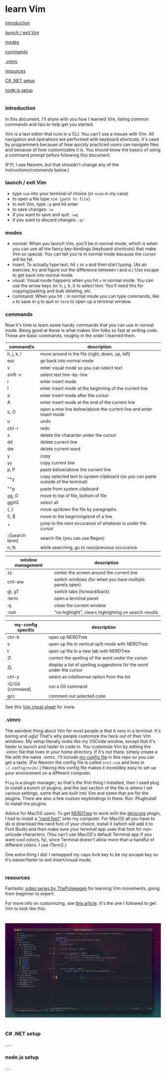 # learn Vim

[introduction](#introduction)

[launch / exit Vim](#launch--exit-vim)

[modes](#modes)

[commands](#commands)

[.vimrc](#vimrc)

[resources](#resources)

[C# .NET setup](#c-net-setup)

[node.js setup](#nodejs-setup)

#

### introduction

In this document, I'll share with you how I learned Vim, listing common commands and tips to help get you started.

Vim is a text editor that runs in a CLI. You can't use a mouse with Vim. All navigation and operations are performed with keyboard shortcuts. It's used by programmers because of how quickly practiced users can navigate files and because of how customizable it is. You should know the basics of using a command prompt before following this document.

(FYI, I use Neovim, but that shouldn't change any of the instructions/commands below.)

### launch / exit Vim
- type `vim` into your terminal of choice (or `nvim` in my case)
- to open a file type `vim [path to file]`
- to exit Vim, type `:q` and hit enter
- to save changes: `:w`
- if you want to save and quit: `:wq`
- if you want to discard changes: `:q!`

### modes

- normal: When you launch Vim, you'll be in normal mode, which is when you can use all the fancy key-bindings (keyboard shortcuts) that make Vim so special. You can tell you're in normal mode because the cursor will be fat.
- insert: To actually type text, hit `i` or `a` and then start typing. (As an exercise, try and figure out the difference between i and a.) Use escape to get back into normal mode.
- visual: Visual mode happens when you hit `v` in normal mode. You can use the arrow keys (or h, j, k, l) to select text. You'll need this for copying/pasting and bulk deleting, etc.
- command: When you hit `:` in normal mode you can type commands, like `w` to save or `q` to quit or `term` to open up a terminal window.

### commands

Now it's time to learn some handy commands that you can use in normal mode. Being good at these is what makes Vim folks so fast at writing code. These are basic commands, roughly in the order I learned them.

| command/s           | description                                                                          |
| ------------------- | ------------------------------------------------------------------------------------ |
| h, j, k, l          | move around in the file (right, down, up, left)                                      |
| esc                 | go back into normal mode                                                             |
| v                   | enter visual mode so you can select text                                             |
| shift-v             | select text line-by-line                                                             |
| i                   | enter insert mode                                                                    |
| I                   | enter insert mode at the beginning of the current line                               |
| a                   | enter insert mode after the cursor                                                   |
| A                   | enter insert mode at the end of the current line                                     |
| o, O                | open a new line below/above the current line and enter insert mode                   |
| u                   | undo                                                                                 |
| ctrl-r              | redo                                                                                 |
| x                   | delete the character under the cursor                                                |
| dd                  | delete current line                                                                  |
| dw                  | delete current word                                                                  |
| y                   | copy                                                                                 |
| yy                  | copy current line                                                                    |
| p, P                | paste below/above the current line                                                   |
| "\*y                | copy selected text to system clipboard (so you can paste outside of the terminal)    |
| "\*p                | paste from system clipboard                                                          |
| gg, G               | move to top of file, bottom of file                                                  |
| ggVG                | select all                                                                           |
| {, }                | move up/down the file by paragraphs                                                  |
| 0, $                | move to the beginning/end of a line                                                  |
| *                   | jump to the next occurance of whatever is under the cursor                           |
| :/[search term]     | search file (you can use Regex)                                                      |
| n, N                | while searching, go to next/previous occurance                                       |

| window management   | description                                                                          |
| ------------------- | ------------------------------------------------------------------------------------ |
| zz                  | center the screen around the current line                                            |
| crtl-ww             | switch windows (for when you have multiple panels open)                              |
| gt, gT              | switch tabs (forward/back)                                                           |
| :term               | open a terminal panel                                                                |
| :q                  | close the current window                                                             |
| :noh                | "no highlight", clears highlighting on search results                                |

| my-config specific  | description                                                                          |
| ------------------- | ------------------------------------------------------------------------------------ |
| ctrl-b              | open up NERDTree                                                                     |
| s                   | open up file in vertical split mode with NERDTree                                    |
| t                   | open up file in a new tab with NERDTree                                              |
| Zl                  | correct the spelling of the word under the cursor                                    |
| ZL                  | display a list of spelling suggestions for the word under the cursor                 |
| ctrl-y              | select an intellisense option from the list                                          |
| :G/:Git [command]   | run a Git command                                                                    |
| gcc                 | comment out selected code                                                            |

See this [Vim cheat sheet](https://vim.rtorr.com/) for more.

### .vimrc

The weirdest thing about Vim for most people is that it runs in a terminal. It's boring and ugly! That's why people customize the heck out of their Vim windows. My setup literally looks like my VSCode window, except that it's faster to launch and faster to code in. You customize Vim by editing the .vimrc file that lives in your home directory. If it's not there, simply create a file with the name .vimrc. I'll include [my config file](https://github.com/ruthrootz/learn-vim/blob/main/init.vim) in this repo so you can get a taste. (For Neovim the config file is called `init.vim` and lives in `~/.config/nvim/`.) Having this config file makes it incredibly easy to set up your environment on a different computer.

`Plug` is a plugin manager, so that's the first thing I installed, then I used plug to install a bunch of plugins, and the last section of the file is where I set various settings, some that are built into Vim and some that are for the plugins. There are also a few custom keybindings in there. Run :PlugInstall to install the plugins.

Advice for MacOS users: To get [NERDTree](https://github.com/preservim/nerdtree) to work with the [devicons](https://github.com/ryanoasis/vim-devicons) plugin, I had to install a ["nerd font"](https://www.nerdfonts.com/) onto my computer. For MacOS all you have to do is download the nerd font of your choice, install it (which will add it to Font Book) and then make sure your terminal app uses that font for non-unicode characters. (You can't use MacOS's default Terminal app if you want cool colors, fyi, since Terminal doesn't allow more than a handful of different colors. I use iTerm2.)

One extra thing I did: I remapped my caps lock key to be my escape key so it's easier/faster to exit insert/visual mode.

#

### resources

Fantastic [video series by ThePrimeagen](https://www.youtube.com/playlist?list=PLm323Lc7iSW_wuxqmKx_xxNtJC_hJbQ7R) for learning Vim movements, going from beginner to expert.

For more info on customizing, see [this article](https://medium.com/better-programming/setting-up-neovim-for-web-development-in-2020-d800de3efacd). It's the one I followed to get Vim to look like this:

#

![my Neovim setup](screenshot.png)

#

### C# .NET setup
.....

### node.js setup
.....
